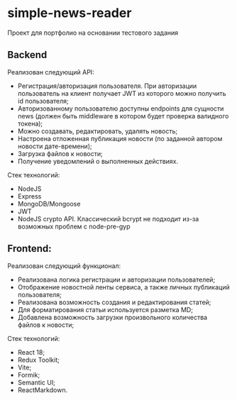 # simple-news-reader

Проект для портфолио на основании тестового задания

## Backend

Реализован следующий API:

- Регистрация/авторизация пользователя. При авторизации пользователь на клиент получает JWT из которого можно получить id пользователя;
- Авторизованному пользователю доступны endpoints для сущности news (должен быть middleware в котором будет проверка валидного токена);
- Можно создавать, редактировать, удалять новость;
- Настроена отложенная публикация новости (по заданной автором новости дате-времени);
- Загрузка файлов к новости;
- Получение уведомлений о выполненных действиях.

Стек технологий:

- NodeJS
- Express
- MongoDB/Mongoose
- JWT
- NodeJS crypto API. Классический bcrypt не подходит из-за возможных проблем с node-pre-gyp

## Frontend:

Реализован следующий функционал:

- Реализована логика регистрации и авторизации пользователей;
- Отображение новостной ленты сервиса, а также личных публикаций пользователя;
- Реализована возможность создания и редактирования статей;
- Для форматирования статьи используется разметка MD;
- Добавлена возможность загрузки произвольного количества файлов к новости;

Стек технологий:

- React 18;
- Redux Toolkit;
- Vite;
- Formik;
- Semantic UI;
- ReactMarkdown.
